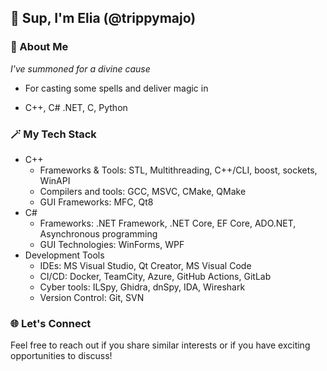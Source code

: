## 👋 Sup, I'm Elia (@trippymajo)
### 🔮 About Me
*I've summoned for a divine cause*  
- For casting some spells and deliver magic in 
* C++, C# .NET, C, Python

### 🪄 My Tech Stack
* C++
   * Frameworks & Tools: STL, Multithreading, C++/CLI, boost, sockets, WinAPI
   * Compilers and tools: GCC, MSVC, CMake, QMake
   * GUI Frameworks: MFC, Qt8
* C#
    * Frameworks: .NET Framework, .NET Core, EF Core, ADO.NET, Asynchronous programming
    * GUI Technologies: WinForms, WPF
* Development Tools
    * IDEs: MS Visual Studio, Qt Creator, MS Visual Code
    * CI/CD: Docker, TeamCity, Azure, GitHub Actions, GitLab
    * Cyber tools: ILSpy, Ghidra, dnSpy, IDA, Wireshark
    * Version Control: Git, SVN

### 🌐 Let's Connect
Feel free to reach out if you share similar interests or if you have exciting opportunities to discuss!
